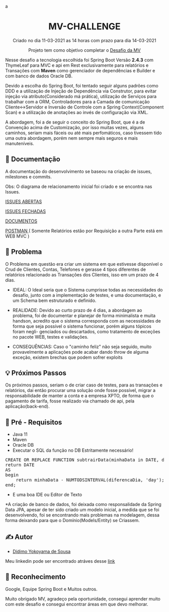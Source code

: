 a<h1 align="center">MV-CHALLENGE</h1>

<p align="center">Criado no dia 11-03-2021 as 14 horas com prazo para dia 14-03-2021</p>
<p align="center">Projeto tem como objetivo completar o <a href="https://drive.google.com/drive/folders/1uNhhIcLIA7ly8FgMG4UZRcshwetLxcKo?usp=sharing">Desafio da MV</a>
</br>

Nesse desafio a tecnologia escolhida foi Spring Boot Versão <b>2.4.3</b> com ThymeLeaf para MVC e api em Rest exclusivamente para relatórios e Transações
com <b>Maven</b> como gerenciador de dependências e Builder e com banco de dados Oracle DB.

Devido a escolha do Spring Boot, foi tentado seguir alguns padrões como DDD e a utilização de Injeção de Dependência via Construtor, 
para evitar injeção via atributo(Considerado má prática), utilização de Serviços para trabalhar com a ORM, Controladores para a Camada de comunicação Cliente<->Servidor
e Inversão de Controle com a Spring Context(Component Scan) e a utilização de anotações ao invés de configuração via XML.

A abordagem, foi a de seguir o conceito do Spring Boot, que é a de Convenção acima de Customização, por isso muitas vezes, alguns caminhos,
seriam mais fáceis ou até mais perfomáticos, caso tivessem tido uma outra abordagem, porém nem sempre mais seguros e mais manuteníveis.

## 📝 Documentação

A documentação do desenvolvimento se baseou na criação de issues, milestones e commits.

Obs: O diagrama de relacionamento inicial foi criado e se encontra nas Issues.

<a href="https://github.com/TicoYk/mv-challenge/issues?q=is%3Aopen+is%3Aissue">ISSUES ABERTAS</a>

<a href="https://github.com/TicoYk/mv-challenge/issues?q=is%3Aissue+is%3Aclosed">ISSUES FECHADAS</a>

<a href="https://drive.google.com/drive/u/0/folders/1uNhhIcLIA7ly8FgMG4UZRcshwetLxcKo"> DOCUMENTOS </a>

<a href="https://www.getpostman.com/collections/19d0f155421e8eb35102"> POSTMAN </a>
( Somente Relatórios estão por Requisição a outra Parte está em WEB MVC )

## 🧐 Problema <a name = "problem_statement"></a>

O Problema em questão era criar um sistema em que estivesse disponível o Crud de Clientes, Contas, Telefones e gerasse 4 tipos diferentes 
de relatórios relacionado as Transações dos Clientes, isso em um prazo de 4 dias.

- IDEAL: O Ideal seria que o Sistema cumprisse todas as necessidades do desafio, junto com a implementação de testes, e uma documentação,
e um Schema bem estruturado e definido.

- REALIDADE: Devido ao curto prazo de 4 dias, a abordagem ao problema, foi de documentar e planejar de forma minimalista e muita handson,
acredito que o sistema corresponda com as necessidades de forma que seja possível o sistema funcionar, porém alguns tópicos foram negli-
genciados ou descartados, como tratamento de exceções no pacote WEB, testes e validações.

- CONSEQUÊNCIAS: Caso o "caminho feliz" não seja seguido, muito provavelmente a aplicações pode acabar dando throw de alguma exceção,
existem brechas que podem sofrer exploits

## 💡 Próximos Passos <a name = "idea"></a>

Os próximos passos, seriam o de criar caso de testes, para as transações e relatórios, dai então procurar uma solução onde fosse possível,
migrar a responsabilidade de manter a conta e a empresa XPTO, de forma que o pagamento de tarifa, fosse realizado via chamado de api, pela 
aplicação(back-end).

## 🏁 Pré - Requisitos <a name = "getting_started"></a>

- Java 11
- Maven
- Oracle DB
- Executar o SQL da função no DB
Estritamente necessário!
<pre>
CREATE OR REPLACE FUNCTION subtrairData(minhaData in DATE, diferencaDia in number)
return DATE
AS
begin
    return minhaData - NUMTODSINTERVAL(diferencaDia, 'day');
end;
</pre>
- E uma boa IDE ou Editor de Texto

*A criação de banco de dados, foi deixada como responsalidade da Spring Data JPA,
apesar de ter sido criado um modelo inicial, a medida que se foi desenvolvendo, foi se 
encontrando mais problemas na modelagem, dessa forma deixando para que o Domínio(Models/Entity) 
se Criassem.

## ✍️ Autor

- [Dídimo Yokoyama de Sousa](https://github.com/ticoyk)

Meu linkedin pode ser encontrado atráves desse <a href="https://www.linkedin.com/in/d%C3%ADdimo-yokoyama-de-sousa-6a09ab13b/">link</a>

## 🎉 Reconhecimento

Google, Equipe Spring Boot e Muitos outros.

Muito obrigado MV, agradeço pela oportunidade, consegui aprender muito com este desafio e consegui encontrar áreas em que devo melhorar.
